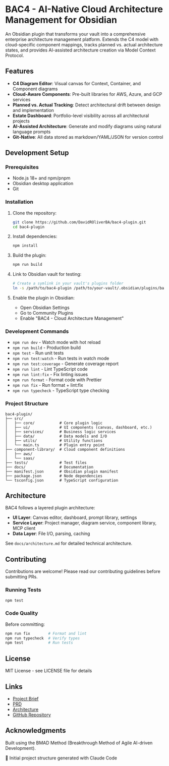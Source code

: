 
# BAC4 - AI-Native Cloud Architecture Management for Obsidian

An Obsidian plugin that transforms your vault into a comprehensive enterprise architecture management platform. Extends the C4 model with cloud-specific component mappings, tracks planned vs. actual architecture states, and provides AI-assisted architecture creation via Model Context Protocol.

## Features

- **C4 Diagram Editor**: Visual canvas for Context, Container, and Component diagrams
- **Cloud-Aware Components**: Pre-built libraries for AWS, Azure, and GCP services
- **Planned vs. Actual Tracking**: Detect architectural drift between design and implementation
- **Estate Dashboard**: Portfolio-level visibility across all architectural projects
- **AI-Assisted Architecture**: Generate and modify diagrams using natural language prompts
- **Git-Native**: All data stored as markdown/YAML/JSON for version control

## Development Setup

### Prerequisites

- Node.js 18+ and npm/pnpm
- Obsidian desktop application
- Git

### Installation

1. Clone the repository:
   ```bash
   git clone https://github.com/DavidROliverBA/bac4-plugin.git
   cd bac4-plugin
   ```

2. Install dependencies:
   ```bash
   npm install
   ```

3. Build the plugin:
   ```bash
   npm run build
   ```

4. Link to Obsidian vault for testing:
   ```bash
   # Create a symlink in your vault's plugins folder
   ln -s /path/to/bac4-plugin /path/to/your-vault/.obsidian/plugins/bac4-plugin
   ```

5. Enable the plugin in Obsidian:
   - Open Obsidian Settings
   - Go to Community Plugins
   - Enable "BAC4 - Cloud Architecture Management"

### Development Commands

- `npm run dev` - Watch mode with hot reload
- `npm run build` - Production build
- `npm test` - Run unit tests
- `npm run test:watch` - Run tests in watch mode
- `npm run test:coverage` - Generate coverage report
- `npm run lint` - Lint TypeScript code
- `npm run lint:fix` - Fix linting issues
- `npm run format` - Format code with Prettier
- `npm run fix` - Run format + lint:fix
- `npm run typecheck` - TypeScript type checking

### Project Structure

```
bac4-plugin/
├── src/
│   ├── core/           # Core plugin logic
│   ├── ui/             # UI components (canvas, dashboard, etc.)
│   ├── services/       # Business logic services
│   ├── data/           # Data models and I/O
│   ├── utils/          # Utility functions
│   └── main.ts         # Plugin entry point
├── component-library/  # Cloud component definitions
│   ├── aws/
│   └── saas/
├── tests/              # Test files
├── docs/               # Documentation
├── manifest.json       # Obsidian plugin manifest
├── package.json        # Node dependencies
└── tsconfig.json       # TypeScript configuration
```

## Architecture

BAC4 follows a layered plugin architecture:

- **UI Layer**: Canvas editor, dashboard, prompt library, settings
- **Service Layer**: Project manager, diagram service, component library, MCP client
- **Data Layer**: File I/O, parsing, caching

See `docs/architecture.md` for detailed technical architecture.

## Contributing

Contributions are welcome! Please read our contributing guidelines before submitting PRs.

### Running Tests

```bash
npm test
```

### Code Quality

Before committing:

```bash
npm run fix        # Format and lint
npm run typecheck  # Verify types
npm test           # Run tests
```

## License

MIT License - see LICENSE file for details

## Links

- [Project Brief](./docs/brief.md)
- [PRD](./docs/prd.md)
- [Architecture](./docs/architecture.md)
- [GitHub Repository](https://github.com/DavidROliverBA/bac4-plugin)

## Acknowledgments

Built using the BMAD Method (Breakthrough Method of Agile AI-driven Development).

🤖 Initial project structure generated with Claude Code
